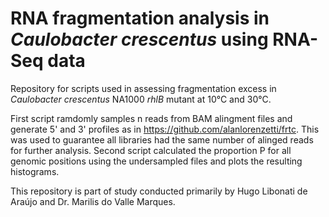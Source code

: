 # RNA fragmentation analysis in *Caulobacter crescentus* using RNA-Seq data

Repository for scripts used in assessing fragmentation excess in  *Caulobacter crescentus* NA1000 *rhlB* mutant at 10°C and 30°C.

First script ramdomly samples n reads from BAM alingment files and generate 5' and 3' profiles as in https://github.com/alanlorenzetti/frtc. This was used to guarantee all libraries had the same number of alinged reads for further analysis. Second script calculated the proportion P for all genomic positions using the undersampled files and plots the resulting histograms.

This repository is part of study conducted primarily by Hugo Libonati de Araújo and Dr. Marilis do Valle Marques.
